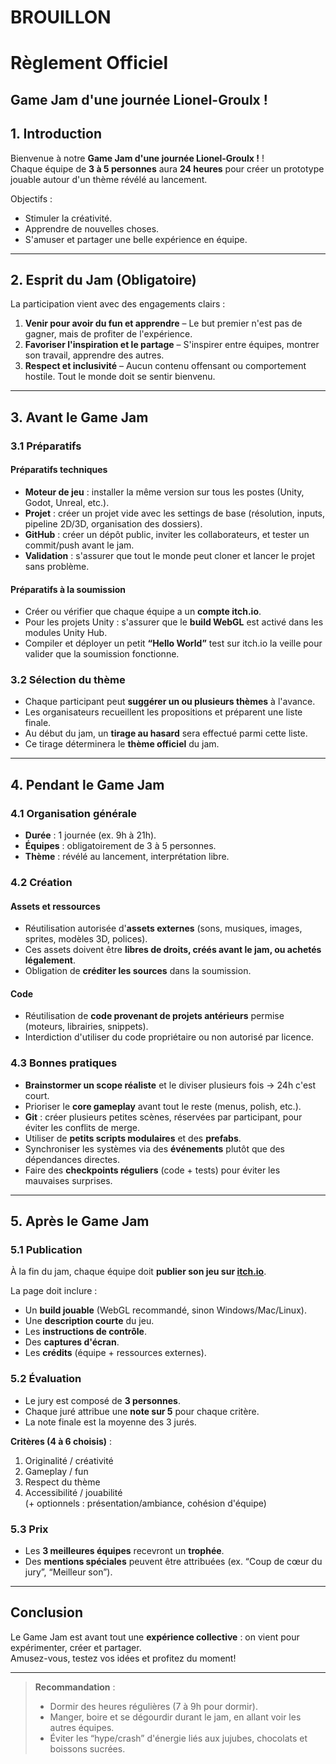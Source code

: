 # BROUILLON

# Règlement Officiel 
## Game Jam d'une journée Lionel-Groulx !

## 1. Introduction
Bienvenue à notre **Game Jam d'une journée Lionel-Groulx !** !  
Chaque équipe de **3 à 5 personnes** aura **24 heures** pour créer un prototype jouable autour d'un thème révélé au lancement.  

Objectifs :  
- Stimuler la créativité.  
- Apprendre de nouvelles choses.  
- S'amuser et partager une belle expérience en équipe.  

---

## 2. Esprit du Jam (Obligatoire)
La participation vient avec des engagements clairs :  

1. **Venir pour avoir du fun et apprendre** – Le but premier n'est pas de gagner, mais de profiter de l'expérience.  
2. **Favoriser l'inspiration et le partage** – S'inspirer entre équipes, montrer son travail, apprendre des autres.  
3. **Respect et inclusivité** – Aucun contenu offensant ou comportement hostile. Tout le monde doit se sentir bienvenu.  

---

## 3. Avant le Game Jam

### 3.1 Préparatifs
#### Préparatifs techniques
- **Moteur de jeu** : installer la même version sur tous les postes (Unity, Godot, Unreal, etc.).  
- **Projet** : créer un projet vide avec les settings de base (résolution, inputs, pipeline 2D/3D, organisation des dossiers).  
- **GitHub** : créer un dépôt public, inviter les collaborateurs, et tester un commit/push avant le jam.  
- **Validation** : s'assurer que tout le monde peut cloner et lancer le projet sans problème.  

#### Préparatifs à la soumission
- Créer ou vérifier que chaque équipe a un **compte itch.io**.  
- Pour les projets Unity : s'assurer que le **build WebGL** est activé dans les modules Unity Hub.  
- Compiler et déployer un petit **“Hello World”** test sur itch.io la veille pour valider que la soumission fonctionne.  

### 3.2 Sélection du thème
- Chaque participant peut **suggérer un ou plusieurs thèmes** à l'avance.  
- Les organisateurs recueillent les propositions et préparent une liste finale.  
- Au début du jam, un **tirage au hasard** sera effectué parmi cette liste.  
- Ce tirage déterminera le **thème officiel** du jam.  

---

## 4. Pendant le Game Jam

### 4.1 Organisation générale
- **Durée** : 1 journée (ex. 9h à 21h).  
- **Équipes** : obligatoirement de 3 à 5 personnes.  
- **Thème** : révélé au lancement, interprétation libre.  

### 4.2 Création

#### Assets et ressources
- Réutilisation autorisée d'**assets externes** (sons, musiques, images, sprites, modèles 3D, polices).  
- Ces assets doivent être **libres de droits, créés avant le jam, ou achetés légalement**.  
- Obligation de **créditer les sources** dans la soumission.  

#### Code
- Réutilisation de **code provenant de projets antérieurs** permise (moteurs, librairies, snippets).  
- Interdiction d'utiliser du code propriétaire ou non autorisé par licence.  

### 4.3 Bonnes pratiques
- **Brainstormer un scope réaliste** et le diviser plusieurs fois → 24h c'est court.  
- Prioriser le **core gameplay** avant tout le reste (menus, polish, etc.).  
- **Git** : créer plusieurs petites scènes, réservées par participant, pour éviter les conflits de merge.  
- Utiliser de **petits scripts modulaires** et des **prefabs**.  
- Synchroniser les systèmes via des **événements** plutôt que des dépendances directes.  
- Faire des **checkpoints réguliers** (code + tests) pour éviter les mauvaises surprises.  

---

## 5. Après le Game Jam

### 5.1 Publication
À la fin du jam, chaque équipe doit **publier son jeu sur [itch.io](https://itch.io)**.  

La page doit inclure :  
- Un **build jouable** (WebGL recommandé, sinon Windows/Mac/Linux).  
- Une **description courte** du jeu.  
- Les **instructions de contrôle**.  
- Des **captures d'écran**.  
- Les **crédits** (équipe + ressources externes).  

### 5.2 Évaluation
- Le jury est composé de **3 personnes**.  
- Chaque juré attribue une **note sur 5** pour chaque critère.  
- La note finale est la moyenne des 3 jurés.  

**Critères (4 à 6 choisis)** :  
1. Originalité / créativité  
2. Gameplay / fun  
3. Respect du thème  
4. Accessibilité / jouabilité  
(+ optionnels : présentation/ambiance, cohésion d'équipe)  

### 5.3 Prix
- Les **3 meilleures équipes** recevront un **trophée**.  
- Des **mentions spéciales** peuvent être attribuées (ex. “Coup de cœur du jury”, “Meilleur son”).  

---

## Conclusion
Le Game Jam est avant tout une **expérience collective** : on vient pour expérimenter, créer et partager.  
Amusez-vous, testez vos idées et profitez du moment!

---

> **Recommandation** :  
> - Dormir des heures régulières (7 à 9h pour dormir).  
> - Manger, boire et se dégourdir durant le jam, en allant voir les autres équipes.  
> - Éviter les “hype/crash” d'énergie liés aux jujubes, chocolats et boissons sucrées.  
